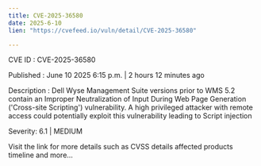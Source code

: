 ```yaml
---
title: CVE-2025-36580
date: 2025-6-10
lien: "https://cvefeed.io/vuln/detail/CVE-2025-36580"

---
```


CVE ID : CVE-2025-36580

Published :  June 10
2025
6:15 p.m. | 2 hours
12 minutes ago

Description : Dell Wyse Management Suite
versions prior to WMS 5.2
contain an Improper Neutralization of Input During Web Page Generation ('Cross-site Scripting') vulnerability. A high privileged attacker with remote access could potentially exploit this vulnerability
leading to Script injection

Severity: 6.1 | MEDIUM

Visit the link for more details
such as CVSS details
affected products
timeline
and more...
